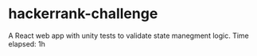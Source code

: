 # hackerrank-challenge
A React web app with unity tests to validate state manegment logic. Time elapsed: 1h
